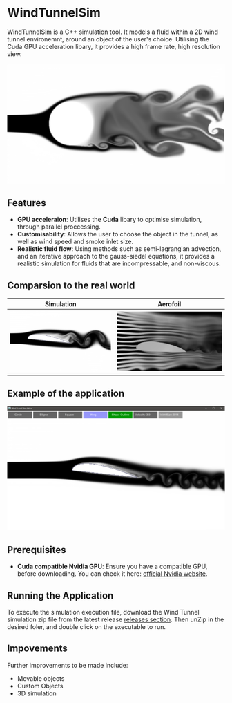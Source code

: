 # WindTunnelSim

WindTunnelSim is a C++ simulation tool. It models a fluid within a 2D wind tunnel environemnt, around an object of the user's choice. Utilising the Cuda GPU acceleration libary, it provides a high frame rate, high resolution view.

<img src="Recources/photos/simulationImg.png">

## Features

- **GPU acceleraion**: Utilises the **Cuda** libary to optimise simulation, through parallel proccessing.
- **Customisability**: Allows the user to choose the object in the tunnel, as well as wind speed and smoke inlet size.
- **Realistic fluid flow**: Using methods such as semi-lagrangian advection, and an iterative approach to the gauss-siedel equations, it provides a realistic simulation for fluids that are incompressable, and non-viscous.

## Comparsion to the real world

| Simulation | Aerofoil |
|-----------|-----------------|
| ![Simulation](Recources/photos/simulationImg4.png) | ![Aerofoil](Recources/photos/simulationImgtemplateAerofoil.jpg) |

## Example of the application
<img src="Recources/photos/simulationImg5.png">

## Prerequisites

- **Cuda compatible Nvidia GPU**: Ensure you have a compatible GPU, before downloading. You can check it here: [official Nvidia website](https://developer.nvidia.com/cuda-gpus).

## Running the Application

To execute the simulation execution file, download the Wind Tunnel simulation zip file from the latest release [releases section](https://github.com/jwdlb/WindTunnelSimulation/releases).
Then unZip in the desired foler, and double click on the executable to run.

## Impovements
Further improvements to be made include:
- Movable objects
- Custom Objects
- 3D simulation









